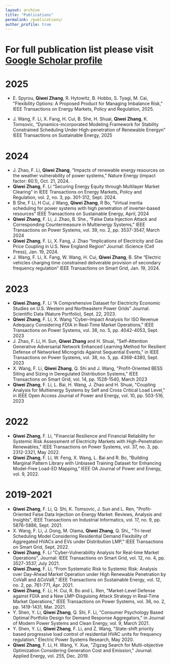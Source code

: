 ```yaml
---
layout: archive
title: "Publications"
permalink: /publications/
author_profile: true
---
```

# For full publication list please visit [Google Scholar profile](https://scholar.google.com/citations?hl=en&user=oCySz0kAAAAJ&view_op=list_works&sortby=pubdate)


# 2025
* E. Spyrou, **Qiwei Zhang**, R. Hytowitz, B. Hobbs, S. Tyagi, M. Cai, "Flexibility Options: A Proposed Product for Managing Imbalance Risk," IEEE Transactions on Energy Markets, Policy and Regulation, 2025.
  
* J. Wang, F. Li, X. Fang, H. Cui, B. She, H. Shuai, **Qiwei Zhang**, K. Tomsovic, “Dynamics-incorporated Modeling Framework for Stability Constrained Scheduling Under High-penetration of Renewable Energyn” IEEE Transactions on Sustainable Energy, 2025
  
# 2024
* J. Zhao, F. Li, **Qiwei Zhang**, “Impacts of renewable energy resources on the weather vulnerability of power systems,” Nature Energy (impact factor: 60.1), Oct. 21, 2024.
* **Qiwei Zhang**, F. Li “Securing Energy Equity through Multilayer Market Clearing” in IEEE Transactions on Energy Markets, Policy and Regulation, vol. 2, no. 3, pp. 301-312, Sept. 2024.
* B She, F Li, H Cui, J Wang, **Qiwei Zhang**, R Bo, “Virtual inertia scheduling for power systems with high penetration of inverter-based resources” IEEE Transactions on Sustainable Energy, April, 2024
* **Qiwei Zhang**, F. Li, J. Zhao, B. She., “False Data Injection Attack and Corresponding Countermeasure in Multienergy Systems,” IEEE Transactions on Power Systems, vol. 39, no. 2, pp. 3537-3547, March 2024
* **Qiwei Zhang**, F. Li, X. Fang, J. Zhao “Implications of Electricity and Gas Price Coupling in U.S. New England Region” Journal: iScience (Cell Press), Jan. 19, 2024.
* J. Wang, F. Li, X. Fang, W. Wang, H. Cui, **Qiwei Zhang**, B. She “Electric vehicles charging time constrained deliverable provision of secondary frequency regulation” IEEE Transactions on Smart Grid, Jan. 19, 2024.

# 2023
* **Qiwei Zhang**, F. Li “A Comprehensive Dataset for Electricity Economic Studies on U.S. Western and Northeastern Power Grids” Journal:  Scientific Data (Nature Portfolio), Sept. 22, 2023. 
* **Qiwei Zhang**, F. Li, X. Wang "Cyber-Impact Analysis for ISO Revenue Adequacy Considering FDIA in Real-Time Market Operations," IEEE Transactions on Power Systems, vol. 38, no. 5, pp. 4042-4053, Sept. 2023
* J. Zhao, F. Li, H. Sun, **Qiwei Zhang** and H. Shuai, "Self-Attention Generative Adversarial Network Enhanced Learning Method for Resilient Defense of Networked Microgrids Against Sequential Events," in IEEE Transactions on Power Systems, vol. 38, no. 5, pp. 4369-4380, Sept. 2023
* X. Wang, F. Li, **Qiwei Zhang**, Q. Shi and J. Wang, "Profit-Oriented BESS Siting and Sizing in Deregulated Distribution Systems," IEEE Transactions on Smart Grid, vol. 14, pp. 1528-1540, March 2023 
* **Qiwei Zhang**, F. Li, L. Bai, H. Wang, J. Zhao and H. Shuai, "Coupling Analysis for Multienergy Systems by Self and Cross Critical Load Level," in IEEE Open Access Journal of Power and Energy, vol. 10, pp. 503-516, 2023

# 2022
* **Qiwei Zhang**, F. Li, "Financial Resilience and Financial Reliability for Systemic Risk Assessment of Electricity Markets with High-Penetration Renewables," IEEE Transactions on Power Systems, vol. 37, no. 3, pp. 2312-2321, May 2022.
* **Qiwei Zhang**, F. Li, W. Feng, X. Wang, L. Bai and R. Bo, “Building Marginal Pattern Library with Unbiased Training Dataset for Enhancing Model-Free Load-ED Mapping,” IEEE OA Journal of Power and Energy, vol. 9, 2022. 

# 2019-2021
* **Qiwei Zhang**, F. Li, Q. Shi, K. Tomsovic, J. Sun and L. Ren, "Profit-Oriented False Data Injection on Energy Market: Reviews, Analysis and Insights", IEEE Transactions on Industrial Informatics, vol. 17, no. 9, pp. 5876-5886, Sept. 2021.
* X. Wang, F. Li, J. Dong, M. Olama, **Qiwei Zhang**, Q. Shi,, "Tri-level Scheduling Model Considering Residential Demand Flexibility of Aggregated HVACs and EVs under Distribution LMP," IEEE Transactions on Smart Grid, Sept, 2022.
* **Qiwei Zhang**, F. Li "Cyber-Vulnerability Analysis for Real-time Market Operations", Journal: IEEE Transactions on Smart Grid, vol. 12, no. 4, pp. 3527-3537, July 2021. 
* **Qiwei Zhang**, F. Li, “From Systematic Risk to Systemic Risk: Analysis over Day-Ahead Market Operation under High Renewable Penetration by CoVaR and ΔCoVaR,” IEEE Transactions on Sustainable Energy, vol. 12, no. 2, pp. 761-771, Apr. 2021.
* **Qiwei Zhang**, F. Li, H. Cui, R. Bo and L. Ren, "Market-Level Defense against FDIA and a New LMP-Disguising Attack Strategy in Real-Time Market Operations," IEEE Transactions on Power Systems, vol. 36, no. 2, pp. 1419-1431, Mar. 2021.
* Y. Shen, Y. Li, **Qiwei Zhang**, Q. Shi, F. Li, "Consumer Psychology Based Optimal Portfolio Design for Demand Response Aggregators," in Journal of Modern Power Systems and Clean Energy, vol. 9, March 2021.
* Y. Shen, Y. Li, **Qiwei Zhang**, F. Li, and Z. Wang, "State-shift priority based progressive load control of residential HVAC units for frequency regulation." Electric Power Systems Research, May 2020.
* **Qiwei Zhang**, F. Li, H. Wang, Y. Xue, "Zigzag Search for Multi-objective Optimization Considering Generation Cost and Emission," Journal: Applied Energy, vol. 255, Dec. 2019. 
